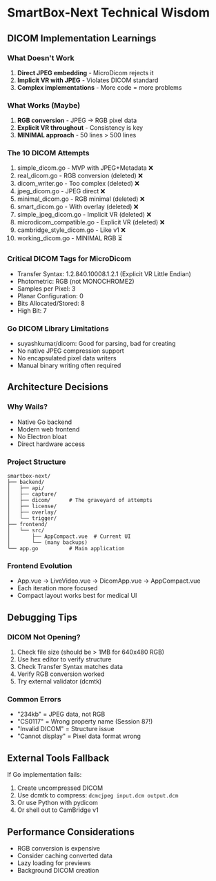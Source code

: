 # SmartBox-Next Technical Wisdom

## DICOM Implementation Learnings

### What Doesn't Work
1. **Direct JPEG embedding** - MicroDicom rejects it
2. **Implicit VR with JPEG** - Violates DICOM standard
3. **Complex implementations** - More code = more problems

### What Works (Maybe)
1. **RGB conversion** - JPEG → RGB pixel data
2. **Explicit VR throughout** - Consistency is key
3. **MINIMAL approach** - 50 lines > 500 lines

### The 10 DICOM Attempts
1. simple_dicom.go - MVP with JPEG+Metadata ❌
2. real_dicom.go - RGB conversion (deleted) ❌
3. dicom_writer.go - Too complex (deleted) ❌
4. jpeg_dicom.go - JPEG direct ❌
5. minimal_dicom.go - RGB minimal (deleted) ❌
6. smart_dicom.go - With overlay (deleted) ❌
7. simple_jpeg_dicom.go - Implicit VR (deleted) ❌
8. microdicom_compatible.go - Explicit VR (deleted) ❌
9. cambridge_style_dicom.go - Like v1 ❌
10. working_dicom.go - MINIMAL RGB ⏳

### Critical DICOM Tags for MicroDicom
- Transfer Syntax: 1.2.840.10008.1.2.1 (Explicit VR Little Endian)
- Photometric: RGB (not MONOCHROME2)
- Samples per Pixel: 3
- Planar Configuration: 0
- Bits Allocated/Stored: 8
- High Bit: 7

### Go DICOM Library Limitations
- suyashkumar/dicom: Good for parsing, bad for creating
- No native JPEG compression support
- No encapsulated pixel data writers
- Manual binary writing often required

## Architecture Decisions

### Why Wails?
- Native Go backend
- Modern web frontend
- No Electron bloat
- Direct hardware access

### Project Structure
```
smartbox-next/
├── backend/
│   ├── api/
│   ├── capture/
│   ├── dicom/      # The graveyard of attempts
│   ├── license/
│   ├── overlay/
│   └── trigger/
├── frontend/
│   └── src/
│       ├── AppCompact.vue  # Current UI
│       └── (many backups)
└── app.go          # Main application
```

### Frontend Evolution
- App.vue → LiveVideo.vue → DicomApp.vue → AppCompact.vue
- Each iteration more focused
- Compact layout works best for medical UI

## Debugging Tips

### DICOM Not Opening?
1. Check file size (should be > 1MB for 640x480 RGB)
2. Use hex editor to verify structure
3. Check Transfer Syntax matches data
4. Verify RGB conversion worked
5. Try external validator (dcmtk)

### Common Errors
- "234kb" = JPEG data, not RGB
- "CS0117" = Wrong property name (Session 87!)
- "Invalid DICOM" = Structure issue
- "Cannot display" = Pixel data format wrong

## External Tools Fallback
If Go implementation fails:
1. Create uncompressed DICOM
2. Use dcmtk to compress: `dcmcjpeg input.dcm output.dcm`
3. Or use Python with pydicom
4. Or shell out to CamBridge v1

## Performance Considerations
- RGB conversion is expensive
- Consider caching converted data
- Lazy loading for previews
- Background DICOM creation